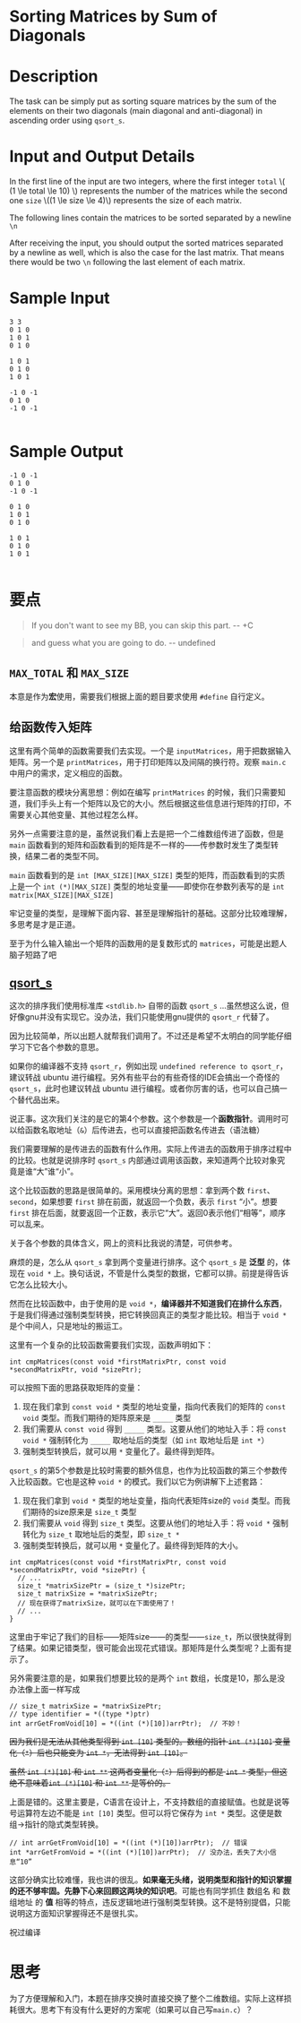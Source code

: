# Sorting Matrices by Sum of Diagonals

# Description

The task can be simply put as sorting square matrices by the sum of the elements on their two diagonals (main diagonal and anti-diagonal) in ascending order using ``qsort_s``.

# Input and Output Details

In the first line of the input are two integers, where the first integer ``total`` \\( (1 \le total \le 10) \\) represents the number of the matrices while the second one ``size`` \\((1 \le size \le 4)\\) represents the size of each matrix.

The following lines contain the matrices to be sorted separated by a newline ``\n``

After receiving the input, you should output the sorted matrices separated by a newline as well, which is also the case for the last matrix. That means there would be two ``\n`` following the last element of each matrix.

# Sample Input

```
3 3
0 1 0
1 0 1
0 1 0

1 0 1
0 1 0
1 0 1

-1 0 -1
0 1 0
-1 0 -1


```

# Sample Output

```
-1 0 -1
0 1 0
-1 0 -1

0 1 0
1 0 1
0 1 0

1 0 1
0 1 0
1 0 1


```

# 要点

> If you don't want to see my BB, you can skip this part. -- +C

> and guess what you are going to do. -- undefined

## ``MAX_TOTAL`` 和 ``MAX_SIZE``

本意是作为**宏**使用，需要我们根据上面的题目要求使用 ``#define`` 自行定义。

## 给函数传入矩阵

这里有两个简单的函数需要我们去实现。一个是 ``inputMatrices``，用于把数据输入矩阵。另一个是 ``printMatrices``，用于打印矩阵以及间隔的换行符。观察 ``main.c`` 中用户的需求，定义相应的函数。

要注意函数的模块分离思想：例如在编写 ``printMatrices`` 的时候，我们只需要知道，我们手头上有一个矩阵以及它的大小。然后根据这些信息进行矩阵的打印，不需要关心其他变量、其他过程怎么样。

另外一点需要注意的是，虽然说我们看上去是把一个二维数组传进了函数，但是 ``main`` 函数看到的矩阵和函数看到的矩阵是不一样的——传参数时发生了类型转换，结果二者的类型不同。

``main`` 函数看到的是 ``int [MAX_SIZE][MAX_SIZE]`` 类型的矩阵，而函数看到的实质上是一个 ``int (*)[MAX_SIZE]`` 类型的地址变量——即使你在参数列表写的是 ``int matrix[MAX_SIZE][MAX_SIZE]``

牢记变量的类型，是理解下面内容、甚至是理解指针的基础。这部分比较难理解，多思考是才是正道。

至于为什么输入输出一个矩阵的函数用的是复数形式的 ``matrices``，可能是出题人脑子短路了吧

## <a href="http://en.cppreference.com/w/c/algorithm/qsort" target="_blank">qsort_s</a>

这次的排序我们使用标准库 ``<stdlib.h>`` 自带的函数 ``qsort_s`` ...虽然想这么说，但好像gnu并没有实现它。没办法，我们只能使用gnu提供的 ``qsort_r`` 代替了。

因为比较简单，所以出题人就帮我们调用了。不过还是希望不太明白的同学能仔细学习下它各个参数的意思。

如果你的编译器不支持 ``qsort_r``，例如出现 ``undefined reference to qsort_r``，建议转战 ubuntu 进行编程。另外有些平台的有些奇怪的IDE会搞出一个奇怪的``qsort_s``，此时也建议转战 ubuntu 进行编程。或者你厉害的话，也可以自己搞一个替代品出来。

说正事。这次我们关注的是它的第4个参数。这个参数是一个**函数指针**。调用时可以给函数名取地址（``&``）后传进去，也可以直接把函数名传进去（语法糖）

我们需要理解的是传进去的函数有什么作用。实际上传进去的函数用于排序过程中的比较。也就是说排序时 ``qsort_s`` 内部通过调用该函数，来知道两个比较对象究竟是谁“大”谁“小”。

这个比较函数的思路是很简单的。采用模块分离的思想：拿到两个数 ``first``、``second``，如果想要 ``first`` 排在前面，就返回一个负数，表示 ``first`` “小”。想要 ``first`` 排在后面，就要返回一个正数，表示它“大”。返回0表示他们“相等”，顺序可以乱来。

关于各个参数的具体含义，网上的资料比我说的清楚，可供参考。

麻烦的是，怎么从 ``qsort_s`` 拿到两个变量进行排序。这个 ``qsort_s`` 是 **泛型** 的，体现在 ``void *`` 上。换句话说，不管是什么类型的数据，它都可以排。前提是得告诉它怎么比较大小。

然而在比较函数中，由于使用的是 ``void *``，**编译器并不知道我们在排什么东西**，于是我们得通过强制类型转换，把它转换回真正的类型才能比较。相当于 ``void *`` 是个中间人，只是地址的搬运工。

这里有一个复杂的比较函数需要我们实现，函数声明如下：

```
int cmpMatrices(const void *firstMatrixPtr, const void *secondMatrixPtr, void *sizePtr);
```

可以按照下面的思路获取矩阵的变量：

1. 现在我们拿到 ``const void *`` 类型的地址变量，指向代表我们的矩阵的 ``const void`` 类型。而我们期待的矩阵原来是 ``_____`` 类型
2. 我们需要从 ``const void`` 得到 ``_____`` 类型。这要从他们的地址入手：将 ``const void *`` 强制转化为 ``_____`` 取地址后的类型（如 ``int`` 取地址后是 ``int *``）
3. 强制类型转换后，就可以用 ``*`` 变量化了。最终得到矩阵。

``qsort_s`` 的第5个参数是比较时需要的额外信息，也作为比较函数的第三个参数传入比较函数。它也是这种 ``void *`` 的模式。我们以它为例讲解下上述套路：

1. 现在我们拿到 ``void *`` 类型的地址变量，指向代表矩阵size的 ``void`` 类型。而我们期待的size原来是 ``size_t`` 类型
2. 我们需要从 ``void`` 得到 ``size_t`` 类型。这要从他们的地址入手：将 ``void *`` 强制转化为 ``size_t`` 取地址后的类型，即 ``size_t *``
3. 强制类型转换后，就可以用 ``*`` 变量化了。最终得到矩阵的大小。

```
int cmpMatrices(const void *firstMatrixPtr, const void *secondMatrixPtr, void *sizePtr) {
  // ...
  size_t *matrixSizePtr = (size_t *)sizePtr;
  size_t matrixSize = *matrixSizePtr;
  // 现在获得了matrixSize，就可以在下面使用了！
  // ...
}
```

这里由于牢记了我们的目标——矩阵size——的类型——``size_t``，所以很快就得到了结果。如果记错类型，很可能会出现花式错误。那矩阵是什么类型呢？上面有提示了。

另外需要注意的是，如果我们想要比较的是两个 ``int`` 数组，长度是10，那么是没办法像上面一样写成

```
// size_t matrixSize = *matrixSizePtr;
// type identifier = *((type *)ptr)
int arrGetFromVoid[10] = *((int (*)[10])arrPtr);  // 不妙！
```

<s>因为我们是无法从其他类型得到 ``int [10]`` 类型的。数组的指针 ``int (*)[10]`` 变量化（``*``）后也只能变为 ``int *``，无法得到 ``int [10]``。

虽然 ``int (*)[10]`` 和 ``int **`` 这两者变量化（``*``）后得到的都是 ``int *`` 类型，但这绝不意味着``int (*)[10]`` 和 ``int **`` 是等价的。</s>

上面是错的。这里主要是，C语言在设计上，不支持数组的直接赋值。也就是说等号运算符左边不能是 ``int [10]`` 类型。但可以将它保存为 ``int *`` 类型。这便是数组->指针的隐式类型转换。

```
// int arrGetFromVoid[10] = *((int (*)[10])arrPtr);  // 错误
int *arrGetFromVoid = *((int (*)[10])arrPtr);  // 没办法，丢失了大小信息“10”
```

这部分确实比较难懂，我也讲的很乱。**如果毫无头绪，说明类型和指针的知识掌握的还不够牢固。先静下心来回顾这两块的知识吧**。可能也有同学抓住 数组名 和 数组地址 的 **值** 相等的特点，违反逻辑地进行强制类型转换。这不是特别提倡，只能说明这方面知识掌握得还不是很扎实。

祝过编译

# 思考

为了方便理解和入门，本题在排序交换时直接交换了整个二维数组。实际上这样损耗很大。思考下有没有什么更好的方案呢（如果可以自己写``main.c``）？
